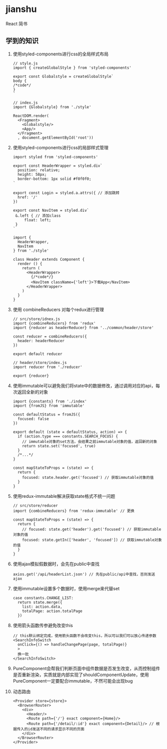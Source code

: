 # jianshu
React 简书

## 学到的知识

1. 使用styled-components进行css的全局样式布局

   ```react
   // style.js
   import { createGlobalStyle } from 'styled-components'
   
   export const Globalstyle = createGlobalStyle`
   body {
   /*code*/
   }
   `
   
   // index.js
   import {Globalstyle} from './style'
   
   ReactDOM.render(
     <Fragment>
       <Globalstyle/>
       <App/>
     </Fragment>
     , document.getElementById('root'))
   ```

2. 使用styled-components进行css的局部样式管理

   ```react
   import styled from 'styled-components'
   
   export const HeaderWrapper = styled.div`
     position: relative;
     height: 58px;
     border-bottom: 1px solid #f0f0f0;
   `
   
   export const Login = styled.a.attrs({ // 添加跳转
     href: '/'
   })
   
   export const NavItem = styled.div`
   	&.left { // 添加class
   		float: left;
   	}
   `
   
   import {
     HeaderWrapper,
     NavItem
   } from './style'
   
   class Header extends Component {
     render () {
       return (
         <HeaderWrapper>
           {/*code*/}
           <NavItem className={'left'}>下载App</NavItem>
         </HeaderWrapper>
       )
     }
   }
   ```

3. 使用 combineReducers 对每个redux进行管理

   ```react
   // src/store/idnex.js
   import {combineReducers} from 'redux'
   import {reducer as headerReducer} from '../common/header/store'
   
   const reducer = combineReducers({
     header: headerReducer
   })
   
   export default reducer
   
   // header/store/index.js
   import reducer from './reducer'
   
   export {reducer}
   ```

4. 使用immutable可以避免我们将state中的数据修改，通过调用对应的api，每次返回全新的对象

   ```react
   import {constants} from './index'
   import {fromJS} from 'immutable'
   
   const defaultStatus = fromJS({
     focused: false
   })
   
   export default (state = defaultStatus, action) => {
     if (action.type === constants.SEARCH_FOCUS) {
       // immutable对象的set方法，会结果之前immutable对象的值，返回新的对象
       return state.set('focused', true)
     }
     /*...*/
   }
   
   const mapStateToProps = (state) => {
     return {
       focused: state.header.get('focused') // 获取immutable对象的值
     }
   }
   ```

5. 使用redux-immutable解决获取state格式不统一问题

   ```react
   // src/store/reducer
   import {combineReducers} from 'redux-immutable' // 更换
   
   const mapStateToProps = (state) => {
     return {
       // focused: state.get('header').get('focused') // 获取immutable对象的值
       focused: state.getIn(['header', 'focused']) // 获取immutable对象的值
     }
   }
   ```

6. 使用ajax模拟假数据时，会先在public中查找

   ```react
   axios.get('/api/headerList.json') // 先在public/api中查找，否则发送ajax
   ```

7. 使用immutable设置多个数据时，使用merge来代替set

   ```react
   case constants.CHANGE_LIST:
     return state.merge({
       list: action.data,
       totalPage: action.totalPage
     })
   ```

8. 使用箭头函数传参避免改变this

   ```react
   // this默认绑定完成，使用箭头函数不会改变this，所以可以我们可以放心传递参数
   <SearchInfoSwitch 
     onClick={() => handleChangePage(page, totalPage)}
     >
     换一批
   </SearchInfoSwitch>
   ```

9. PureComponent会帮我们判断页面中组件数据是否发生改变，从而控制组件是否重新渲染，实质就是内部实现了shouldComponentUpdate，使用PureComponent一定要配合immutable，不然可能会出现bug

10. 动态路由

    ```react
    <Provider store={store}>
      <BrowserRouter>
        <div>
          <Header/>
          <Route path={'/'} exact component={Home}/>
          <Route path={'/detail/:id'} exact component={Detail}/> // 根据传入的id发送不同的请求显示不同的页面
        </div>
      </BrowserRouter>
    </Provider>
    ```

